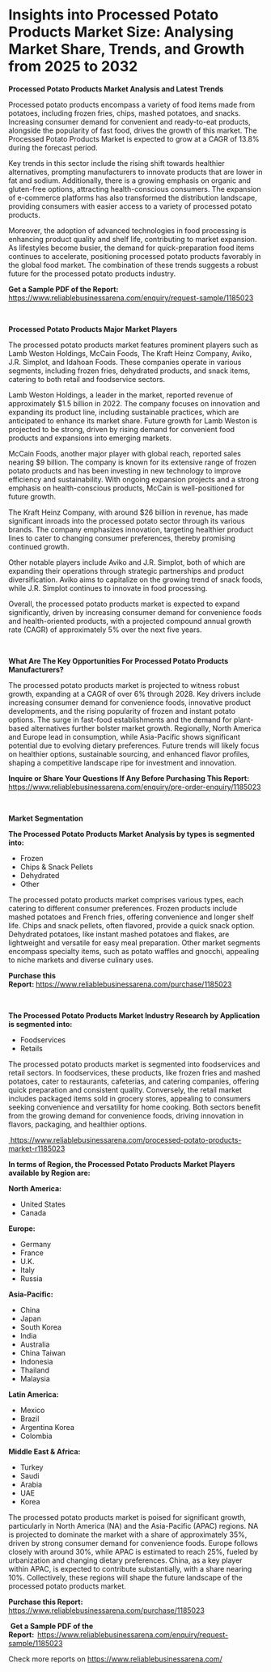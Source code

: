 <p><h1>Insights into Processed Potato Products Market Size: Analysing Market Share, Trends, and Growth from 2025 to 2032</h1></p><p><strong>Processed Potato Products Market Analysis and Latest Trends</strong></p>
<p><p>Processed potato products encompass a variety of food items made from potatoes, including frozen fries, chips, mashed potatoes, and snacks. Increasing consumer demand for convenient and ready-to-eat products, alongside the popularity of fast food, drives the growth of this market. The Processed Potato Products Market is expected to grow at a CAGR of 13.8% during the forecast period. </p><p>Key trends in this sector include the rising shift towards healthier alternatives, prompting manufacturers to innovate products that are lower in fat and sodium. Additionally, there is a growing emphasis on organic and gluten-free options, attracting health-conscious consumers. The expansion of e-commerce platforms has also transformed the distribution landscape, providing consumers with easier access to a variety of processed potato products. </p><p>Moreover, the adoption of advanced technologies in food processing is enhancing product quality and shelf life, contributing to market expansion. As lifestyles become busier, the demand for quick-preparation food items continues to accelerate, positioning processed potato products favorably in the global food market. The combination of these trends suggests a robust future for the processed potato products industry.</p></p>
<p><strong>Get a Sample PDF of the Report:&nbsp;</strong> <a href="https://www.reliablebusinessarena.com/enquiry/request-sample/1185023?utm_campaign=1990&utm_medium=2&utm_source=Github&utm_content=ia&utm_term=11012025&utm_id=processed-potato-products">https://www.reliablebusinessarena.com/enquiry/request-sample/1185023</a></p>
<p>&nbsp;</p>
<p><strong>Processed Potato Products Major Market Players</strong></p>
<p><p>The processed potato products market features prominent players such as Lamb Weston Holdings, McCain Foods, The Kraft Heinz Company, Aviko, J.R. Simplot, and Idahoan Foods. These companies operate in various segments, including frozen fries, dehydrated products, and snack items, catering to both retail and foodservice sectors.</p><p>Lamb Weston Holdings, a leader in the market, reported revenue of approximately $1.5 billion in 2022. The company focuses on innovation and expanding its product line, including sustainable practices, which are anticipated to enhance its market share. Future growth for Lamb Weston is projected to be strong, driven by rising demand for convenient food products and expansions into emerging markets.</p><p>McCain Foods, another major player with global reach, reported sales nearing $9 billion. The company is known for its extensive range of frozen potato products and has been investing in new technology to improve efficiency and sustainability. With ongoing expansion projects and a strong emphasis on health-conscious products, McCain is well-positioned for future growth.</p><p>The Kraft Heinz Company, with around $26 billion in revenue, has made significant inroads into the processed potato sector through its various brands. The company emphasizes innovation, targeting healthier product lines to cater to changing consumer preferences, thereby promising continued growth.</p><p>Other notable players include Aviko and J.R. Simplot, both of which are expanding their operations through strategic partnerships and product diversification. Aviko aims to capitalize on the growing trend of snack foods, while J.R. Simplot continues to innovate in food processing.</p><p>Overall, the processed potato products market is expected to expand significantly, driven by increasing consumer demand for convenience foods and health-oriented products, with a projected compound annual growth rate (CAGR) of approximately 5% over the next five years.</p></p>
<p>&nbsp;</p>
<p><strong>What Are The Key Opportunities For Processed Potato Products Manufacturers?</strong></p>
<p><p>The processed potato products market is projected to witness robust growth, expanding at a CAGR of over 6% through 2028. Key drivers include increasing consumer demand for convenience foods, innovative product developments, and the rising popularity of frozen and instant potato options. The surge in fast-food establishments and the demand for plant-based alternatives further bolster market growth. Regionally, North America and Europe lead in consumption, while Asia-Pacific shows significant potential due to evolving dietary preferences. Future trends will likely focus on healthier options, sustainable sourcing, and enhanced flavor profiles, shaping a competitive landscape ripe for investment and innovation.</p></p>
<p><strong>Inquire or Share Your Questions If Any Before Purchasing This Report:</strong> <a href="https://www.reliablebusinessarena.com/enquiry/pre-order-enquiry/1185023?utm_campaign=1990&utm_medium=2&utm_source=Github&utm_content=ia&utm_term=11012025&utm_id=processed-potato-products">https://www.reliablebusinessarena.com/enquiry/pre-order-enquiry/1185023</a></p>
<p>&nbsp;</p>
<p><strong>Market Segmentation</strong></p>
<p><strong>The Processed Potato Products Market Analysis by types is segmented into:</strong></p>
<p><ul><li>Frozen</li><li>Chips & Snack Pellets</li><li>Dehydrated</li><li>Other</li></ul></p>
<p><p>The processed potato products market comprises various types, each catering to different consumer preferences. Frozen products include mashed potatoes and French fries, offering convenience and longer shelf life. Chips and snack pellets, often flavored, provide a quick snack option. Dehydrated potatoes, like instant mashed potatoes and flakes, are lightweight and versatile for easy meal preparation. Other market segments encompass specialty items, such as potato waffles and gnocchi, appealing to niche markets and diverse culinary uses.</p></p>
<p><strong>Purchase this Report:&nbsp;</strong><a href="https://www.reliablebusinessarena.com/purchase/1185023?utm_campaign=1990&utm_medium=2&utm_source=Github&utm_content=ia&utm_term=11012025&utm_id=processed-potato-products">https://www.reliablebusinessarena.com/purchase/1185023</a></p>
<p>&nbsp;</p>
<p><strong>The Processed Potato Products Market Industry Research by Application is segmented into:</strong></p>
<p><ul><li>Foodservices</li><li>Retails</li></ul></p>
<p><p>The processed potato products market is segmented into foodservices and retail sectors. In foodservices, these products, like frozen fries and mashed potatoes, cater to restaurants, cafeterias, and catering companies, offering quick preparation and consistent quality. Conversely, the retail market includes packaged items sold in grocery stores, appealing to consumers seeking convenience and versatility for home cooking. Both sectors benefit from the growing demand for convenience foods, driving innovation in flavors, packaging, and healthier options.</p></p>
<p><a href="https://www.reliablebusinessarena.com/processed-potato-products-market-r1185023?utm_campaign=1990&utm_medium=2&utm_source=Github&utm_content=ia&utm_term=11012025&utm_id=processed-potato-products">&nbsp;https://www.reliablebusinessarena.com/processed-potato-products-market-r1185023</a></p>
<p><strong>In terms of Region, the Processed Potato Products Market Players available by Region are:</strong></p>
<p>
    <p> <strong> North America: </strong>
        <ul>
            <li>United States</li>
            <li>Canada</li>
        </ul>
        </p> 
    <p> <strong> Europe: </strong>
        <ul>
            <li>Germany</li>
            <li>France</li>
            <li>U.K.</li>
            <li>Italy</li>
            <li>Russia</li>
        </ul>
        </p> 
    <p> <strong> Asia-Pacific: </strong>
        <ul>
            <li>China</li>
            <li>Japan</li>
            <li>South Korea</li>
            <li>India</li>
            <li>Australia</li>
            <li>China Taiwan</li>
            <li>Indonesia</li>
            <li>Thailand</li>
            <li>Malaysia</li>
        </ul>
        </p> 
    <p> <strong> Latin America: </strong>
        <ul>
            <li>Mexico</li>
            <li>Brazil</li>
            <li>Argentina Korea</li>
            <li>Colombia</li>
        </ul>
        </p> 
    <p> <strong> Middle East & Africa: </strong>
        <ul>
            <li>Turkey</li>
            <li>Saudi</li>
            <li>Arabia</li>
            <li>UAE</li>
            <li>Korea</li>
        </ul>
    </p>
    </p>
<p><p>The processed potato products market is poised for significant growth, particularly in North America (NA) and the Asia-Pacific (APAC) regions. NA is projected to dominate the market with a share of approximately 35%, driven by strong consumer demand for convenience foods. Europe follows closely with around 30%, while APAC is estimated to reach 25%, fueled by urbanization and changing dietary preferences. China, as a key player within APAC, is expected to contribute substantially, with a share nearing 10%. Collectively, these regions will shape the future landscape of the processed potato products market.</p></p>
<p><strong>Purchase this Report: </strong><a href="https://www.reliablebusinessarena.com/purchase/1185023?utm_campaign=1990&utm_medium=2&utm_source=Github&utm_content=ia&utm_term=11012025&utm_id=processed-potato-products">https://www.reliablebusinessarena.com/purchase/1185023</a></p>
<p>&nbsp;<strong>Get a Sample PDF of the Report:&nbsp;&nbsp;</strong><a href="https://www.reliablebusinessarena.com/enquiry/request-sample/1185023?utm_campaign=1990&utm_medium=2&utm_source=Github&utm_content=ia&utm_term=11012025&utm_id=processed-potato-products">https://www.reliablebusinessarena.com/enquiry/request-sample/1185023</a></p>
<p><strong></strong></p>
<p>Check more reports on <a href="https://www.reliablebusinessarena.com/?utm_campaign=1990&utm_medium=2&utm_source=Github&utm_content=ia&utm_term=11012025&utm_id=processed-potato-products">https://www.reliablebusinessarena.com/</a></p>